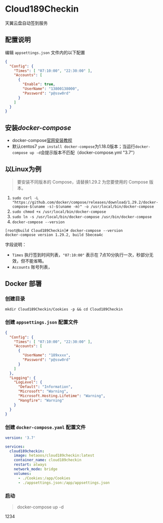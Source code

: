 # Cloud189Checkin
天翼云盘自动签到服务   

## 配置说明

编辑 `appsettings.json` 文件内的以下配置
```json
{
  "Config": {
    "Times": [ "07:10:00", "22:30:00" ],
    "Accounts": [
      {
        "Enable": true,
        "UserName": "13800138000",
        "Password": "p@ssw0rd"
      }
    ]
  }
}
```
## 安装*docker-compose*

* docker-compose[官网安装教程](https://docs.docker.com/compose/install/#install-compose-on-linux-systems)
* 默认centos7 `yum install docker-compose`为1.18.0版本；当运行`docker-compose up -d`会提示版本不匹配（docker-compose.yml "3.7"）
## 以Linux为例

>要安装不同版本的 Compose，请替换1.29.2 为您要使用的 Compose 版本。

1.  `sudo curl -L "https://github.com/docker/compose/releases/download/1.29.2/docker-compose-$(uname -s)-$(uname -m)" -o /usr/local/bin/docker-compose`
2.  `sudo chmod +x /usr/local/bin/docker-compose`
3.  `sudo ln -s /usr/local/bin/docker-compose /usr/bin/docker-compose`
4.  `docker-compose --version`

```
[root@build Cloud189Checkin]# docker-compose --version
docker-compose version 1.29.2, build 5becea4c
```

字段说明：
- `Times` 执行签到时间列表，`"07:10:00"` 表示在 7点10分执行一次，秒部分无效，但不能省略。
- `Accounts` 账号列表，

## Docker 部署

### 创建目录
```
mkdir Cloud189Checkin/Cookies -p && cd Cloud189Checkin
```

### 创建 `appsettings.json` 配置文件

```json
{
  "Config": {
    "Times": [ "07:10:00", "22:30:00" ],
    "Accounts": [
      {
        "UserName": "189xxxx",
        "Password": "p@ssw0rd"
      }
    ]
  },
  "Logging": {
    "LogLevel": {
      "Default": "Information",
      "Microsoft": "Warning",
      "Microsoft.Hosting.Lifetime": "Warning",
      "Hangfire": "Warning"
    }
  }
}
```

### 创建 `docker-compose.yaml` 配置文件
```yaml
version: '3.7'

services:
  cloud189checkin:
    image: hetaoos/cloud189checkin:latest
    container_name: cloud189checkin
    restart: always
    network_mode: bridge
    volumes:
      - ./Cookies:/app/Cookies
      - ./appsettings.json:/app/appsettings.json
```

### 启动
>docker-compose up -d


1234
